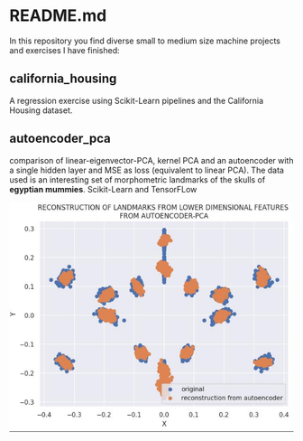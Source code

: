 # README.md

In this repository you find diverse small to medium size machine projects and exercises I have finished:

## california_housing
A regression exercise using Scikit-Learn pipelines and the California Housing dataset. 

## autoencoder_pca
comparison of linear-eigenvector-PCA, kernel PCA and an autoencoder with a single hidden layer and MSE as loss (equivalent to linear PCA). 
The data used is an interesting set of morphometric landmarks of the skulls of <strong>egyptian mummies</strong>. Scikit-Learn and TensorFLow

<img title="landmark reconstruction from autoencoder pca" alt="pca reconstruction" src="/images/pca_autoencoder_data_recostruction.jpg">
